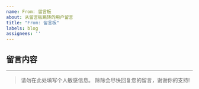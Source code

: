 ```yaml
---
name: From: 留言板
about: 从留言板跳转的用户留言
title: "From: 留言板"
labels: blog
assignees: ''
---
```


## 留言内容

---

> 请勿在此处填写个人敏感信息。
> 除除会尽快回复您的留言，谢谢你的支持!

